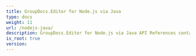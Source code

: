 ```yaml
---
title: GroupDocs.Editor for Node.js via Java
type: docs
weight: 11
url: /nodejs-java/
description: GroupDocs.Editor for Node.js via Java API References contain examples, code snippets, and API documentation. It provides packages, classes, interfaces, and other API details.
is_root: true
version:
---
```

